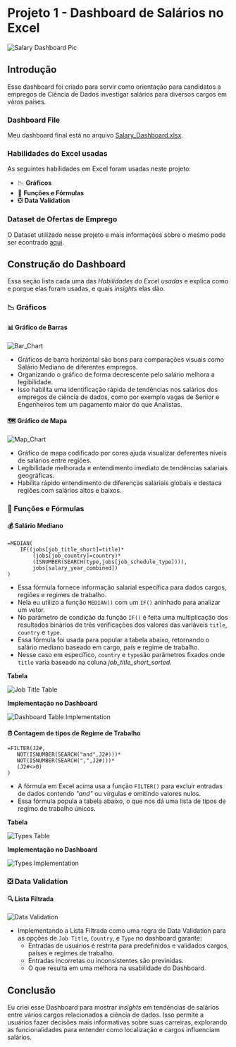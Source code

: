 # Projeto 1 - Dashboard de Salários no Excel

 ![Salary Dashboard Pic](../Resources/Images/Salary_Dashboard.png)

## Introdução

 Esse dashboard foi criado para servir como orientação para candidatos a empregos de Ciência de Dados investigar salários para diversos cargos em város países.

### Dashboard File
 Meu dashboard final está no arquivo [Salary_Dashboard.xlsx](Salary_Dashboard.xlsx).

### Habilidades do Excel usadas

 As seguintes habilidades em Excel foram usadas neste projeto:

 - 📉 **Gráficos**
 - 🧮 **Funções e Fórmulas**
 - ❎ **Data Validation**

### Dataset de Ofertas de Emprego
 O Dataset utilizado nesse projeto e mais informações sobre o mesmo pode ser econtrado [aqui](../Resources/Dataset).

## Construção do Dashboard

 Essa seção lista cada uma das *Habilidades do Excel usadas* e explica como e porque elas foram usadas, e quais *insights* elas dão.

### 📉 Gráficos

#### 📊 Gráfico de Barras

 ![Bar_Chart](../Resources/Images/Salary_Dashboard_Bar_Chart.png)

 - Gráficos de barra horizontal são bons para comparações visuais como Salário Mediano de diferentes empregos.
 - Organizando o gráfico de forma decrescente pelo salário melhora a legibilidade.
 - Isso habilita uma identificação rápida de tendências nos salários dos empregos de ciência de dados, como por exemplo vagas de Senior e Engenheiros tem um pagamento maior do que Analistas.

#### 🗺️ Gráfico de Mapa

 ![Map_Chart](../Resources/Images/Salary_Dashboard_MapChart.png)
 
 - Gráfico de mapa codificado por cores ajuda visualizar deferentes níveis de salários entre regiões.
 - Legibilidade melhorada e entendimento imediato de tendências salariais geográficas.
 - Habilita rápido entendimento de diferenças salariais globais e destaca regiões com salários altos e baixos. 

### 🧮 Funções e Fórmulas

#### 💰 Salário Mediano
```
=MEDIAN(
    IF((jobs[job_title_short]=title)*
        (jobs[job_country]=country)*
        (ISNUMBER(SEARCH(type,jobs[job_schedule_type]))),
        jobs[salary_year_combined])
)
```

 - Essa fórmula fornece informação salarial específica para dados cargos, regiões e regimes de trabalho.
 - Nela eu utilizo a função `MEDIAN()` com um `IF()` aninhado para analizar um vetor.
 - No parâmetro de condição da função `IF()` é feita uma multiplicação dos resultados binários de três verificações dos valores das variáveis `title`, `country` e `type`.
 - Essa fórmula foi usada para popular a tabela abaixo, retornando o salário mediano baseado em cargo, país e regime de trabalho.
 - Nesse caso em específico, `country` e `type`são parâmetros fixados onde `title` varia baseado na coluna *job_title_short_sorted*.

 **Tabela**

 ![Job Title Table](../Resources/Images/Salary_Dashboard_Job_Title_Table.png)

 **Implementação no Dashboard**

 ![Dashboard Table Implementation](../Resources/Images/Salary_Dashboard_Dashboard_Implementation.png)

#### ⏰ Contagem de tipos de Regime de Trabalho

 ```
 =FILTER(J2#,
    NOT(ISNUMBER(SEARCH("and",J2#)))*
    NOT(ISNUMBER(SEARCH(",",J2#)))*
    (J2#<>0)
)
 ```

 - A fórmula em Excel acima usa a função `FILTER()` para excluir entradas de dados contendo *"and"* ou vírgulas e omitindo valores nulos.
 - Essa fórmula popula a tabela abaixo, o que nos dá uma lista de tipos de regimo de trabalho únicos.
 
 **Tabela**

 ![Types Table](../Resources/Images/Salary_Dashboard_Types.png)
 
  **Implementação no Dashboard**

 ![Types Implementation](../Resources/Images/Salary_Dashboard_Type_Implementation.png)

### ❎ Data Validation

#### 🔍 Lista Filtrada 

 ![Data Validation](../Resources/Images/Salary_Dashboard_Data_Validation.gif)

 - Implementando a Lista Filtrada como uma regra de Data Validation para as opções de `Job Title`, `Country`, e `Type` no dashboard garante:
     - Entradas de usuários é restrita para predefinidos e validados cargos, países e regimes de trabalho.
     - Entradas incorretas ou inconsistentes são previnidas.
     - O que resulta em uma melhora na usabilidade do Dashboard.

## Conclusão

 Eu criei esse Dashboard para mostrar *insights* em tendências de salários entre vários cargos relacionados a ciência de dados. Isso permite a usuários fazer decisões mais informativas sobre suas carreiras, explorando as funcionalidades para entender como localização e cargos influenciam salários.
